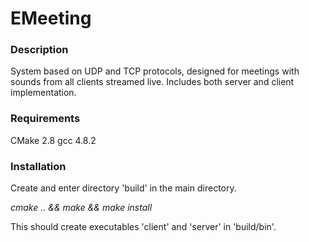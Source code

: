 EMeeting
========

### Description

System based on UDP and TCP protocols, designed for meetings with sounds from all clients streamed live.
Includes both server and client implementation.

### Requirements

CMake 2.8
gcc 4.8.2

### Installation

Create and enter directory 'build' in the main directory.

_cmake .. && make && make install_

This should create executables 'client' and 'server' in 'build/bin'.
